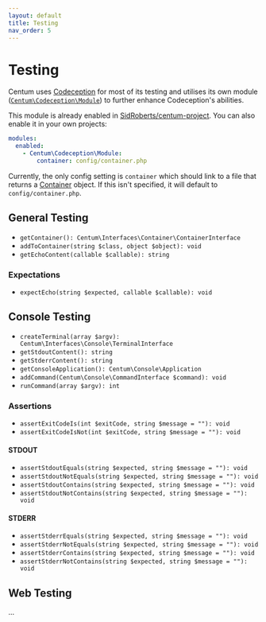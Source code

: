 ```yaml
---
layout: default
title: Testing
nav_order: 5
---
```




# Testing

Centum uses [Codeception](https://codeception.com/) for most of its testing and utilises its own module ([`Centum\Codeception\Module`](https://github.com/SidRoberts/centum/blob/development/src/Codeception/Module.php)) to further enhance Codeception's abilities.

This module is already enabled in [SidRoberts/centum-project](https://github.com/SidRoberts/centum-project).
You can also enable it in your own projects:

```yaml
modules:
  enabled:
    - Centum\Codeception\Module:
        container: config/container.php
```

Currently, the only config setting is `container` which should link to a file that returns a [Container](components/container/index.md) object.
If this isn't specified, it will default to `config/container.php`.



## General Testing

- `getContainer(): Centum\Interfaces\Container\ContainerInterface`
- `addToContainer(string $class, object $object): void`
- `getEchoContent(callable $callable): string`

### Expectations

- `expectEcho(string $expected, callable $callable): void`



## Console Testing

- `createTerminal(array $argv): Centum\Interfaces\Console\TerminalInterface`
- `getStdoutContent(): string`
- `getStderrContent(): string`
- `getConsoleApplication(): Centum\Console\Application`
- `addCommand(Centum\Console\CommandInterface $command): void`
- `runCommand(array $argv): int`

### Assertions

- `assertExitCodeIs(int $exitCode, string $message = ""): void`
- `assertExitCodeIsNot(int $exitCode, string $message = ""): void`

#### STDOUT

- `assertStdoutEquals(string $expected, string $message = ""): void`
- `assertStdoutNotEquals(string $expected, string $message = ""): void`
- `assertStdoutContains(string $expected, string $message = ""): void`
- `assertStdoutNotContains(string $expected, string $message = ""): void`

#### STDERR

- `assertStderrEquals(string $expected, string $message = ""): void`
- `assertStderrNotEquals(string $expected, string $message = ""): void`
- `assertStderrContains(string $expected, string $message = ""): void`
- `assertStderrNotContains(string $expected, string $message = ""): void`



## Web Testing

...
